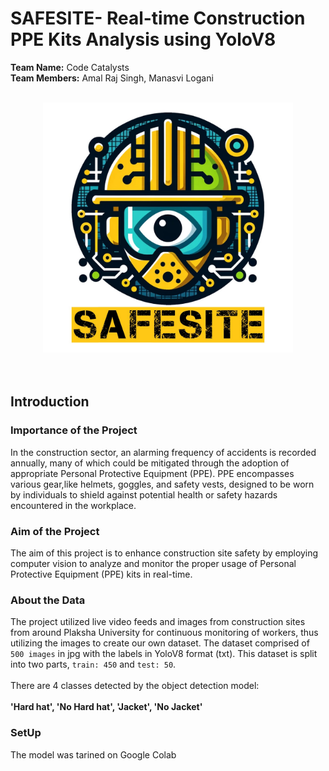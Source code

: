 # SAFESITE- Real-time Construction PPE Kits Analysis using YoloV8

**Team Name:** Code Catalysts <br>
**Team Members:** Amal Raj Singh, Manasvi Logani <br><br>
<div style="text-align:center;">
    <img src="https://github.com/singhamal001/SafeSite/blob/main/safesite%20logo.jpg" alt="SafeSite Project Logo" width = '400px'/>
</div> <br> <br>

## Introduction

### Importance of the Project
In the construction sector, an alarming frequency of accidents is recorded annually, many of which could be mitigated through the adoption of appropriate Personal Protective Equipment (PPE). PPE encompasses various gear,like helmets, goggles, and safety vests, designed to be worn by individuals to shield against potential health or safety hazards encountered in the workplace.

### Aim of the Project
The aim of this project is to enhance construction site safety by employing computer vision to analyze and monitor the proper usage of Personal Protective Equipment (PPE) kits in real-time. 

### About the Data
The project utilized live video feeds and images from construction sites from around Plaksha University for continuous monitoring of workers, thus utilizing the images to create our own dataset. The dataset comprised of `500 images` in jpg with the labels in YoloV8 format (txt). This dataset is split into two parts, `train: 450` and `test: 50`. <br> <br>
There are 4 classes detected by the object detection model:<br><br>
**'Hard hat', 'No Hard hat', 'Jacket', 'No Jacket'** <br>

### SetUp
The model was tarined on Google Colab 
